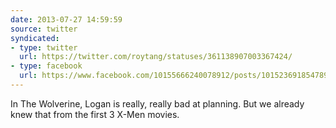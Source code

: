 ```yaml
---
date: 2013-07-27 14:59:59
source: twitter
syndicated:
- type: twitter
  url: https://twitter.com/roytang/statuses/361138907003367424/
- type: facebook
  url: https://www.facebook.com/10155666240078912/posts/10152369185478912
---
```


In The Wolverine, Logan is really, really bad at planning. But we already knew that from the first 3 X-Men movies.